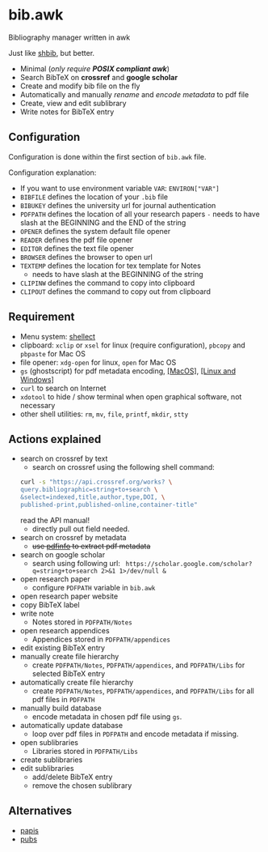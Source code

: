 # bib.awk

Bibliography manager written in awk

Just like [shbib](https://github.com/huijunchen9260/shbib), but better.

- Minimal (*only require **POSIX compliant awk***)
- Search BibTeX on **crossref** and **google scholar**
- Create and modify bib file on the fly
- Automatically and manually *rename* and *encode metadata* to pdf file
- Create, view and edit sublibrary
- Write notes for BibTeX entry

## Configuration

Configuration is done within the first section of `bib.awk` file.

Configuration explanation:
  - If you want to use environment variable `VAR`: `ENVIRON["VAR"]`
  - `BIBFILE` defines the location of your `.bib` file
  - `BIBUKEY` defines the university url for journal authentication
  - `PDFPATH` defines the location of all your research papers
    `-` needs to have slash at the BEGINNING and the END of the string
  - `OPENER` defines the system default file opener
  - `READER` defines the pdf file opener
  - `EDITOR` defines the text file opener
  - `BROWSER` defines the browser to open url
  - `TEXTEMP` defines the location for tex template for Notes
    - needs to have slash at the BEGINNING of the string
  - `CLIPINW` defines the command to copy into clipboard
  - `CLIPOUT` defines the command to copy out from clipboard

## Requirement

- Menu system: [shellect](https://github.com/huijunchen9260/shellect)
- clipboard: `xclip` or `xsel` for linux (require configuration), `pbcopy` and `pbpaste` for Mac OS
- file opener: `xdg-open` for linux, `open` for Mac OS
- `gs` (ghostscript) for pdf metadata encoding, [[MacOS]](https://pages.uoregon.edu/koch/), [[Linux and Windows]](https://www.ghostscript.com/download/gsdnld.html)
- `curl` to search on Internet
- `xdotool` to hide / show terminal when open graphical software, not necessary
- other shell utilities: `rm`, `mv`, `file`, `printf`, `mkdir`, `stty`

## Actions explained

 - search on crossref by text
     - search on crossref using the following shell command:
	```sh
	curl -s "https://api.crossref.org/works? \
	query.bibliographic=string+to+search \
	&select=indexed,title,author,type,DOI, \
	published-print,published-online,container-title"
	```
	read the API manual!
     - directly pull out field needed.
 - search on crossref by metadata
     - ~~use [pdfinfo](https://linux.die.net/man/1/pdfinfo) to extract pdf metadata~~
 - search on google scholar
     - search using following url: `
https://scholar.google.com/scholar?q=string+to+search 2>&1 1>/dev/null &`
 - open research paper
     - configure `PDFPATH` variable in `bib.awk`
 - open research paper website
 - copy BibTeX label
 - write note
     - Notes stored in `PDFPATH/Notes`
 - open research appendices
     - Appendices stored in `PDFPATH/appendices`
 - edit existing BibTeX entry
 - manually create file hierarchy
     - create `PDFPATH/Notes`, `PDFPATH/appendices`, and `PDFPATH/Libs` for selected BibTeX entry
 - automatically create file hierarchy
     - create `PDFPATH/Notes`, `PDFPATH/appendices`, and `PDFPATH/Libs` for all pdf files in `PDFPATH`
 - manually build database
     - encode metadata in chosen pdf file using `gs`.
 - automatically update database
     - loop over pdf files in `PDFPATH` and encode metadata if missing.
 - open sublibraries
     - Libraries stored in `PDFPATH/Libs`
 - create sublibraries
 - edit sublibraries
     - add/delete BibTeX entry
     - remove the chosen sublibrary

## Alternatives

- [papis](https://github.com/papis/papis)
- [pubs](https://github.com/pubs/pubs)
